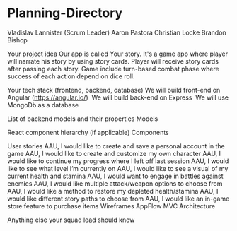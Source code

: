 # Planning-Directory

Vladislav Lannister (Scrum Leader)
Aaron Pastora
Christian Locke
Brandon Bishop

Your project idea
Our app is called Your story. It's a game app where player will narrate his story by using story cards. Player will receive story cards after passing each story. Game include turn-based combat phase where success of each action depend on dice roll.

Your tech stack (frontend, backend, database)
We will build front-end on Angular (https://angular.io/) 
We will build back-end on Express 
We will use MongoDb as a database

List of backend models and their properties
Models

React component hierarchy (if applicable)
Components

User stories
AAU, I would like to create and save a personal account in the game
AAU, I would like to create and customize my own character
AAU, I would like to continue my progress where I left off last session
AAU, I would like to see what level I’m currently on
AAU, I would like to see a visual of my current health and stamina
AAU, I would want to engage in battles against enemies
AAU, I would like multiple attack/weapon options to choose from
AAU, I would like a method to restore my depleted health/stamina
AAU, I would like different story paths to choose from
AAU, I would like an in-game store feature to purchase items
Wireframes
AppFlow
MVC Architecture

Anything else your squad lead should know
